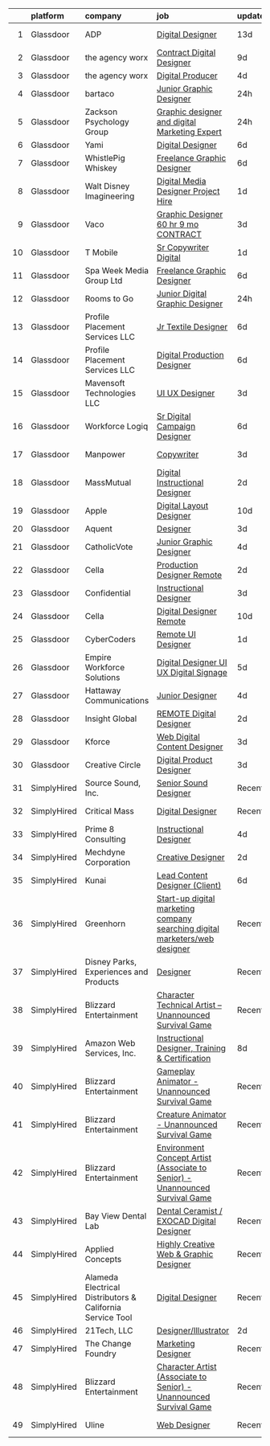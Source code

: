 

|    | platform    | company                                                   | job                                                                                                                                                                                                                                                                                                                                                                                                                                                                                                                                                                                                                                                                                                                                                                                                                                                                                                                                                                                                                                                                                                                                                                                                                                                                                                                                                                                                                                                                                                                        | update_time   | location             |
|---:|:------------|:----------------------------------------------------------|:---------------------------------------------------------------------------------------------------------------------------------------------------------------------------------------------------------------------------------------------------------------------------------------------------------------------------------------------------------------------------------------------------------------------------------------------------------------------------------------------------------------------------------------------------------------------------------------------------------------------------------------------------------------------------------------------------------------------------------------------------------------------------------------------------------------------------------------------------------------------------------------------------------------------------------------------------------------------------------------------------------------------------------------------------------------------------------------------------------------------------------------------------------------------------------------------------------------------------------------------------------------------------------------------------------------------------------------------------------------------------------------------------------------------------------------------------------------------------------------------------------------------------|:--------------|:---------------------|
|  1 | Glassdoor   | ADP                                                       | [Digital Designer](https://www.glassdoor.com/partner/jobListing.htm?pos=117&ao=1110586&s=58&guid=00000183c0bec2699d02724a1727943d&src=GD_JOB_AD&t=SR&vt=w&cs=1_fa64db55&cb=1665386071046&jobListingId=1008162981569&cpc=9908D8D4413DBB8A&jrtk=3-0-1gf0btgkch4d4801-1gf0btgkug2dg800-b2adb4e7d881a54f--6NYlbfkN0CvWaye60vjIURyvkzJtW7MwAlIQuWhzyLGi18BBP8iUz-4LFIM1xssPXUiwtyrUUA5JfHbxi2yjpSiRIvLeQx9Jm23R-J35tqUcYbGTsJTG0KZHO633cTueqnhblWd8KJ3v7qGO4BqNizQiyZOsLO2lGE_7zCs6VpSryLmNoScAURmrM7LNirDWt7rn0uytt8Wwc_i4Fmvdj877C8T6UFMxUJrWS0b5NnRnQ8vl-KAQjmUBb54WrxAwQbHihvTwna4Mbjhr0S22Y7BB8PCbl8RDpyTxwqMl0IYvhN4zEIjMRs-wFewGeVVKZlAP4cdGTaA6NPvcWJgRqUVMEiUFHKq14LB73-Z77g0HnrFaVtpuWNXbprBvJQkCnJ9R3e4UgOfx7IZHs7Ey3fBrKjNdwSsJ97uphAm4wxFTd2UQGGHI0BvTfhksb8ZE4vGN285WprI68ctO7UGHu9sphLvYiImKxgdGOEUb04pW8RkB_bYRnTUEKXaMLFmeablp2SeGnGVGt-uMo-YvUKRAMXknbmo6_-4VMhUwDGUAoo1jLiCUw%3D%3D)                                                                                                                                                                                                                                                                                                                                                                                                                                                                                                                                                                                                                         | 13d           | Roseland, NJ         |
|  2 | Glassdoor   | the agency worx                                           | [Contract Digital Designer](https://www.glassdoor.com/partner/jobListing.htm?pos=130&ao=1110586&s=58&guid=00000183c0bec2699d02724a1727943d&src=GD_JOB_AD&t=SR&vt=w&ea=1&cs=1_4dd23cac&cb=1665386071048&jobListingId=1008174960408&cpc=9908D8D4413DBB8A&jrtk=3-0-1gf0btgkch4d4801-1gf0btgkug2dg800-91d9ca6637b51ecb--6NYlbfkN0CNOKpjDIEH11s39GTuUki_mvxNbnX5BtDlH5CMrheAnKze_5JrwQ4joDkGUDohP_SfCXsFVovHNmwzWmHrttw9VosF6d5sW3XdpECo0iI_3JWtNa7ZTF1Qz9f17KQAinJTxhlxqJgB1NDqw8khQft4xEhLby9pE3rd6X-yyK3ykt-ibYQNZ5iCMAmFIy4VVypYrd7YG8qEPyOrKktIlZtIslb9AOIIPYoZRSZOh86J_paIeTyKB1YCGhKX6XT2zxgcgnlmYJsOr2q6FyKbCXo45ikyT7I_6vc3NRi2aMJ8Si1XB7kciewd-jR9r06QfUzTOsvNyMCAM7EPeena3x4RZmrJpLuCjLabSeFj1JLtjURLnpsnWxcYJYDSM5_OAkA827mKHV3q73ZQMmwJN0-B4J7MTCZpxMtJR5I0fGOxt208b5eIgvQf36g9OZVKsQXku1BhVOt5wfjUNN1CbxN1Cdbwq7ObTv6d0bym3gYKDRCo8ZzhdPyPmohQQnyLNEOW0gOQd5YMAA_VpBynuCe7)                                                                                                                                                                                                                                                                                                                                                                                                                                                                                                                                                                                                                                       | 9d            | New York, NY         |
|  3 | Glassdoor   | the agency worx                                           | [Digital Producer](https://www.glassdoor.com/partner/jobListing.htm?pos=126&ao=1110586&s=58&guid=00000183c0bec2699d02724a1727943d&src=GD_JOB_AD&t=SR&vt=w&ea=1&cs=1_c4323c34&cb=1665386071048&jobListingId=1008186028163&cpc=9908D8D4413DBB8A&jrtk=3-0-1gf0btgkch4d4801-1gf0btgkug2dg800-0d75c1067480a5e5--6NYlbfkN0CNOKpjDIEH11s39GTuUki_mvxNbnX5BtDlH5CMrheAnKze_5JrwQ4joDkGUDohP_TRpZFV9YWIjpjyuAs2JlwJdyB1iShI1JTsRqZkaNVrwFkf5s7DTjFtWjebWBt2BJ-lv1w4jayctcaS2LEUqpSz2FzNjLO380eD074P0BYRHUbNw92EB45FSF7FkQpwdQ1yKGQGDjiKnogXFwMCOlBvhMwHkznGAjghsmI3EWlc1Ht-KLV9OF08mhE7NCemMFHAV7HkkK0VbCB7GuuDw11mXTSZVMaPDtCk8ohGNunXglqkXE_oR35ejsOAcXCD8sJ8M0UycxxYAIUQqmrE5AA4_Pm2BOjdwGBriYenVeiQSg6_tQ2lXqQPpEe8ADLrYWdo0cZVuPfALGSz8oF_guBIW2rBfygGaqF7cS6AHRg7oE5TUpPgkOWKyhFWbITXK3DrpaUYYrJeDygX6SKsML7LG2fILOItkmeYLsg5z83Z35jDAv9B1CUrKUbODLSzi4TB3tJu0QT97Q%3D%3D)                                                                                                                                                                                                                                                                                                                                                                                                                                                                                                                                                                                                                                                    | 4d            | Remote               |
|  4 | Glassdoor   | bartaco                                                   | [Junior Graphic Designer](https://www.glassdoor.com/partner/jobListing.htm?pos=116&ao=1110586&s=58&guid=00000183c0bec2699d02724a1727943d&src=GD_JOB_AD&t=SR&vt=w&ea=1&cs=1_033731d8&cb=1665386071047&jobListingId=1008195538398&cpc=F4EED0218A761C36&jrtk=3-0-1gf0btgkch4d4801-1gf0btgkug2dg800-568afbf9aeba3ab2--6NYlbfkN0BlujeBgMHumQcjqrG7eZo0wC1jyRMJMcNNulPEFN6lmJ5c0hhCyEZ90UovlTt0RyMrZtdnAi-IpIH1Qgxo7n_ESn41Fsk1QeEUDs8Sq5ys7s-6UvdMnXJy7X3XHtUsuP8YcIECm1h9J75NyWZrPqsWIbwmD0e3fPLjAzqLtQIYhKx4tmY0QW11XHHoEsobD5jiqKQNWF-z0L34Moxw5ILc6_WTFK7JUAsKkVB69Bafj96erw4_dd35NYHn8HIptN2mEUmP1y3zXGLYbcWraWUfuy_oG7ZcCPM3wJnbu71VvMX5vNCsWUe75VDiF_DsxT_9sWvMQLZ6UxNZyfcYgC_02sqn5UKHQtBfSmO91CvrvyyFEtd-03tQn0KGp3u9dB1Fixc_ayp_QheCiZhsaHMmj1GxOCH-lblsQ9nQWjEzHDyFUKI0TPX2Qb2wxyQEQo-iZfMzkIb99uU04IfJvpUW9kU1LLDwgthWSkPjJTeMRPNS_dFouGB7B5C2DpmuBOU5Ctb29R7T8XuNy7f-M2ZJ7lzJkjkRe7o%3D)                                                                                                                                                                                                                                                                                                                                                                                                                                                                                                                                                                                                                           | 24h           | Connecticut          |
|  5 | Glassdoor   | Zackson Psychology Group                                  | [Graphic designer and digital Marketing Expert](https://www.glassdoor.com/partner/jobListing.htm?pos=110&ao=1110586&s=58&guid=00000183c0bec2699d02724a1727943d&src=GD_JOB_AD&t=SR&vt=w&ea=1&cs=1_7f0ba0b5&cb=1665386071046&jobListingId=1008195062678&cpc=76BDADE3D6D9A820&jrtk=3-0-1gf0btgkch4d4801-1gf0btgkug2dg800-bc6cd1e51813136a--6NYlbfkN0D4nuovUOU2dPryPr7-xanE7ZFWASvaSyNm3BqXIbrO0oogbIeYFLq-EYcxlplIBOrwGQ0wNqJ8OcjEgI4OyK0HhzDjw5hRj2FccA2TmAX8JnxYi1hcz3EnFajgAgOveSDlM7bPjw9Ll4fAUVeIMLxYpfEEfTTfyqIaP3mTiRcyHkIWN32NWYFGbfl4aky1J0ecRi6CURGjfFve1_FNf1wG9qKP2qT_B6NdjgyOAnOyv5mo-xUg_TbBj3pQf5AP2VbAzinNdAcrvCyINLGj1hOdwSZz2OkeFd5HFp4OUTe2J-uv11HwySYZj8WlKmDnWVc7xSwAjmOn5AzPROfQdTdI0M4iW1WO5zxsdM4XF8SayWLffeYj5C4_7ad34ncRpUsQ1K-wAhnQdBCs5lidfmDGDlx3ZT3zC8SLxnu35TRHVTjOZQITED9ENsGXpoFVTj2HYecmG4I35jRWZG45lRjhbzwYz1KoqMA0t6R2KSBYXsW2kPRjYzMKd02puvlEr4P9gAEey2iXcw%3D%3D)                                                                                                                                                                                                                                                                                                                                                                                                                                                                                                                                                                                                                       | 24h           | Remote               |
|  6 | Glassdoor   | Yami                                                      | [Digital Designer](https://www.glassdoor.com/partner/jobListing.htm?pos=103&ao=1110586&s=58&guid=00000183c0bec2699d02724a1727943d&src=GD_JOB_AD&t=SR&vt=w&ea=1&cs=1_0978c174&cb=1665386071045&jobListingId=1008181019653&cpc=63E4514951618C5C&jrtk=3-0-1gf0btgkch4d4801-1gf0btgkug2dg800-4b7391dd8006dac6--6NYlbfkN0DsBOlmEAMqZtav1V1WKZO3RUElpafjggtWvxyDQ3xFSmyORkCOQyPRy8brDkQF-0tx-M_FaeGFTi5xPkXA6pP_llQ907OambRdmHN7rVS4lqoHDoH3T9hJpxZ4Yo4p270-LHduIFPvCR90ID65X1Ans2reBfMYIPmQhvUzvYw15zuBBZI0Kx1zAKTlY_5ChHyGDFGMMOKl81iCrpcn-u12l31-HUEPW660vq7lrOUN05EFU6PqOfISB9VcVXO4A76RFa6MTEoOW2v6rDwTZWetHMRsWgUR79whBn_Xi_Rn3rrluQKBL40G0Ij9_JxGF-eJebRzo2piPMu8RynTaHaV5vPuPsKDi0MTv55YrnYgi4YyjoyZbTfkWMNI6AJ-D9DcSeXryCtBbT9FdsCEOgR5k0GXM_to5UV9sFU2RKLvN5h4IKcHWgzv_ZOXkb5qUp5447yLfhr-L3sLpoxx8MC81TfmYc3e4H1kimD7paRJ6Bpth2t9OTkQC26MjMvXq3clr4pC25BJIA%3D%3D)                                                                                                                                                                                                                                                                                                                                                                                                                                                                                                                                                                                                                                                    | 6d            | Brea, CA             |
|  7 | Glassdoor   | WhistlePig Whiskey                                        | [Freelance Graphic Designer](https://www.glassdoor.com/partner/jobListing.htm?pos=105&ao=1110586&s=58&guid=00000183c0bec2699d02724a1727943d&src=GD_JOB_AD&t=SR&vt=w&ea=1&cs=1_8dd873fb&cb=1665386071045&jobListingId=1008181359351&cpc=9DC6E4D8324653EE&jrtk=3-0-1gf0btgkch4d4801-1gf0btgkug2dg800-52be9042b1ff7f65--6NYlbfkN0BpzkJ9iaZAQepf-UlRJVDzYUilFLtK1m6JBxaefMWZfXX8JIFmeanj6RZjiVJDiAy2DhTjVFdr4dUhq8imeAUoK_pAPeGqVmPoMgGVXdkfqUDRgWTp5WWc2g0ofzxrCdazxEcrTT9nOMAltIHN70DdVRIxeusoaexGKDe1txzIabmL97QHa6MTCe3xcLAldkj31ffrG37BGvKAd1aRTIWeWZJrPflIDlB-77pWwRkTVx5xO2jucYEHh7AQVvUOlvGqW9Q-uoDusmKsehWofT5Nmmxmk2stYus_FA0CTIs3BfEdCtJxAjNVbVPU_R1ToBpV2zZQm9v0Q2BfOUrbe_0_1zkMoFH5eyoK2j5ini4ZktazQ9YsRoljf8ivwJN5Asuvc4vAfVcjccwtrvhl3PhYbm4DzJZ3xKQ887gj8KqkIN8TBJPuCuLYcb3Pb97dSsMQRIiu0fGNNYZpk15lLz9OF5TpAN2Pc0KXDtKfxtOONGMHwBOUvNQ2HH7WBv-L-boWSY6xz1PS87yLp5IlwzO5)                                                                                                                                                                                                                                                                                                                                                                                                                                                                                                                                                                                                                                      | 6d            | Remote               |
|  8 | Glassdoor   | Walt Disney Imagineering                                  | [Digital Media Designer  Project Hire ](https://www.glassdoor.com/partner/jobListing.htm?pos=102&ao=1110586&s=58&guid=00000183c0bec2699d02724a1727943d&src=GD_JOB_AD&t=SR&vt=w&cs=1_6192209d&cb=1665386071044&jobListingId=1008194292859&cpc=4F748F1840550ABC&jrtk=3-0-1gf0btgkch4d4801-1gf0btgkug2dg800-2243eaec75e1c559--6NYlbfkN0DAFTyt7pbDCC2JPO79CSdi1dIb81yjczP5qsKcZIxgiYm3-7g-689UDqHItQTwke-Bwc6bKZx9yVbe3AhS_GUfE8WGWHHyaRNcBMKS9DIUQASA3RChQoQRZB93crlR4RcVKqk5C9gHmfGFD9kgKISH8Rz6IYqzeItnZT8CG7trAsFPjLw8PP2ryq8nRH7NjK5Snd4A-lQAj9UZ_lR2s_hdUDt12tWhpn19J5NyiNEbd9iGYOvXIbwDE7S8EZXu-OBJ8cMWpLRm_WNhfhHKQKnnhbSYEkX0nPsLkFHWQEoQmjZ_NRcxSTI3Xx0GKR8Uz5OEKok6t2WiMN9lN8N2rPGr4VSi-VjoZtIUa4x9_omJtEl0vEzBrdSZattVymiN2wLtwKNj5wqC5sSXeZL5ubwkLjR5Z_quWfwC1nTxfBaGJ7s9ttGRNL67pcIeSJVjIYM%3D)                                                                                                                                                                                                                                                                                                                                                                                                                                                                                                                                                                                                                                                                                                                  | 1d            | Glendale, CA         |
|  9 | Glassdoor   | Vaco                                                      | [Graphic Designer    60 hr    9 mo  CONTRACT](https://www.glassdoor.com/partner/jobListing.htm?pos=124&ao=1110586&s=58&guid=00000183c0bec2699d02724a1727943d&src=GD_JOB_AD&t=SR&vt=w&ea=1&cs=1_21504b37&cb=1665386071047&jobListingId=1008189475864&cpc=334ABAF5D42DC775&jrtk=3-0-1gf0btgkch4d4801-1gf0btgkug2dg800-6cdabb6327df1b9b--6NYlbfkN0D_sybMACCpf9B-677oK5j6rPldVB6BlrVvFjO_o-GJZbzuF-qh4PxErFUqfUsv_6smaKFbwxI0EiONsFsSOGHKeO7gHGW_uYjGMZPbyX1Bh3jt19FR-IpjOjukM0ogT6bAPMgPrTFWBntmGGfjdJBu7c9CzWyulVQaXkOD2cGfEGciBZ4uvvAk_HLwaYAXsbHyJwQg-geHyq7RfC3LgcZw66LX5a8LNK5mphrRVcsz-CnS0bavdfhgyr1UFPVROCeU6qlZUfZKFLW10RCDNLFzG_E3A0pKJyXRoA-OMQ2JDGaju_xXSAsUQp4B189v8_wAnPCnnVzsOxiv4POm99nneQ-D3hQs1VFKYoXmkBcX7DAJg4rHVtcXI4SMoBqU3cM_1IMReMCkD1zHaI7FGqx0JNK7aTygv4aCCNKVOZSJFXXhQpfmbanICftGza1BMuoXu-ybIbVIAx-B6o9IDc4O42RrUH4MKtyIxFgoynnGgiYrqp4ERy6VtXNxfn1G6tGdDhK-RiZFTv0i_PAFjNTusa2P2cMNhaKHzul7KqTBRw%3D%3D)                                                                                                                                                                                                                                                                                                                                                                                                                                                                                                                                                                                         | 3d            | Dallas, TX           |
| 10 | Glassdoor   | T Mobile                                                  | [Sr Copywriter  Digital](https://www.glassdoor.com/partner/jobListing.htm?pos=112&ao=1110586&s=58&guid=00000183c0bec2699d02724a1727943d&src=GD_JOB_AD&t=SR&vt=w&cs=1_a83d3631&cb=1665386071046&jobListingId=1008193825987&cpc=9952A63AB06E78AD&jrtk=3-0-1gf0btgkch4d4801-1gf0btgkug2dg800-89bcf428b1237496--6NYlbfkN0DQ26wr4AzmoNOeS9kS7NPMaLEmoS4rCSw65dkfRS7bcLQnteT5HHk91g-s4HGF1gQBIJgeJIYruUh6oqyga7aEGdtpuhQhUDsEyBsC4W_tHJnWQNhPXqgpamCo2kw1qkw_e8RGb2Mm7Ka11PyvgonlO3Xwc_TMCMBkffxo5hfoGORfzgs933LR4aL0IIgtey5q6JDUMTJivb8iq1gM-PvQgNAhqgqXYu4vSNLxe-7lMcw-HFMZu6wScLJbt15AI0BRZMWWZWn7oy1kNvtvb0z9MzpwdEsH4XJW47pDYorWW8KrkWzGdx0D4czN_urRjoPmgF6De9dRmZ_w8KO_K-TFPUIGU0TzDtF_KgjBOJHKNu77oQvDGZJ0sFtKK4ZS1-fboH9e_2SVGxCexYlsl9VpSBv-yOUfDnKAlS7U7wHk9vqPXsEctCdOrB_ogkODLbe4y9P6aUhQSn8tGCKgqexmlSWvEhHyNCV-fau6oBgHzc7gvPqOUYJI7zMiJICt6G7avR9iaMB3SF9pGEK8XYFFEQgXkHM1VHsL8mAykbParS-X_FXgbSrWf3Y-vKAUsWz4wKmLfeY1tL2xpvxEAFO2b9tSSyOQJ1nBthHtru-HeuB_p7bwv9yK6hO9AKeg5ytcwEnAO7pzIBm8_LQd9Mq2ipQp2JKLyxMPiEJ7F9s2mqqEH37pks_YxLvoXH10LNlXRDwAhcijWoIT8E3J5HR3RgKOYCwawCEmcN4R8dn1-JZYD8ApoZeeJnzISYtPUsaavYEmZQ5FFBh8gAWowcp_5L7maHkYMG67PmMU2Yc3LQo0qqQij657CPVCVhIPjqzzifc9kbvVbfsBhejhOV2JJP4wm1d88EJPaf15vORZqxHrYEoGdgMxfJ9ATtwRo8ge2CDO8vHugI4WBXJx_eEjDr2HOy6dkU7szCrILd-UlGHbM88pcIrTvtI3ybAihhOFeclj-48HFn0EcY9JbrNkQ3K63emm4iruvOm-yQMrSBwCufY_wk2hqnHUbhAhm4gWkNSuJAzj-vTaaxqoYOTctOKGFgdHcBq1_I94HbLZDgTgI4kBeWnKHS1pSJlkJPltcDAifEKP0mO_ls7BRcqV9rQg_P9TSZ7hMeFjXExu079L9qp7JKAvrxGls94RC1g%3D) | 1d            | Bellevue, WA         |
| 11 | Glassdoor   | Spa Week Media Group  Ltd                                 | [Freelance Graphic Designer](https://www.glassdoor.com/partner/jobListing.htm?pos=104&ao=1110586&s=58&guid=00000183c0bec2699d02724a1727943d&src=GD_JOB_AD&t=SR&vt=w&ea=1&cs=1_6cf660cd&cb=1665386071045&jobListingId=1008181262791&cpc=2CAED5C921A5F994&jrtk=3-0-1gf0btgkch4d4801-1gf0btgkug2dg800-aff8567d6b7d4b5f--6NYlbfkN0Ccz91IikEUpXkkAqmC46vnVGGSbrSQJDjRi725E1r7c1AqDusr12jHHKSffQxsfs1ettvMD2a6gAwyXEGHc4Mon8Fa7XS3go0xxN7GTYr-MEFGROXmPWd2L1VIFDWwC8xOUcVMxBaiy88ZX39fIn6vRD4Zr76ZG1tzqg485Caipe6zFlAEwFg3A25wEMl--WVbkZq-JjYIesZwq9VAroTGnY23bVexRGnxXtKGEElcHGEDFgcuOopb7iSxFgA3U-29RLHYKRyb0UXSAvi1V4ePkh6sQNiPd2RLEriiod1v5p2XWZZFkYYFsQ50gY8b-NryykIFn1R3dn4n17uDDxPXw2gtlD50HfEmGovlKiyYvb3ylmB5IPlExSoz-mDLM4wwqYjhAuW6MfI2nWY7xE-ouwPc5LSCSnkEsBdR0yACSMGdAUMPVSOMycG11q5bfjeRErJNbYvI1FRfXiqtKZlATPnmcWG_1BxyxN5jS-xOrANrEdNqlOqGnTjJ51JV5CFRoDwiXztJ-Q%3D%3D)                                                                                                                                                                                                                                                                                                                                                                                                                                                                                                                                                                                                                                          | 6d            | Remote               |
| 12 | Glassdoor   | Rooms to Go                                               | [Junior Digital Graphic Designer](https://www.glassdoor.com/partner/jobListing.htm?pos=101&ao=1110586&s=58&guid=00000183c0bec2699d02724a1727943d&src=GD_JOB_AD&t=SR&vt=w&ea=1&cs=1_87f56424&cb=1665386071045&jobListingId=1008195846833&cpc=EB1BD5B9C2162114&jrtk=3-0-1gf0btgkch4d4801-1gf0btgkug2dg800-671bc47482e1f909--6NYlbfkN0DQkrWslipYdAKKBYyyAy12PZe5Qif844XZvzAwxKbcyD9t3uGE2I3XeM8Rc9APLoSyuamqOGjwhMrTNF0JLEkHhq8ejyo2kg5HeRnB5NoJ8qm62Uh3sWQkTRhJ3IQcT5-q81KGPT-XkUU71mQ2ZPRJjcjJP6YT7VOGkO21KxSETceZjnY5zV0qGg9OWGRU5kYsR-Gz77HdbZJnnXq-m_8WsUz_sDe1cmEYi-82q9LPqQrlrgC_OCABL1UuIuTofQUgRIT8lO0AqwXicEqWPAQfD7D3_T7viUcdLzxbWNUc1vFh5Vc1XTM00luume2OHhfGwvzvGlGCuJcWe6JfIrD3FnQg5xcgmQqD2vR_c_WxaQ7029Q7ymEVYQG1yOk7orU-hYGMkzorLAsBHM4w8ohu_u4bEN5iTw1ZIzlCuXZORIHa62wqP4H5pwdC-ej9q1v09W6r2fLuy9yFA52PSaz1xbvxRGrKUip7jWIORMKExlc6yO3CIrdsHNhmbg1jFlfamLcZwyLs3NMcJgcMy80M6IgscRtgVSXnzY53G1Rq_Y0BHIT-b-cVUYdMAHIlOX0%3D)                                                                                                                                                                                                                                                                                                                                                                                                                                                                                                                                                                                   | 24h           | Atlanta, GA          |
| 13 | Glassdoor   | Profile Placement Services  LLC                           | [Jr  Textile Designer](https://www.glassdoor.com/partner/jobListing.htm?pos=122&ao=1110586&s=58&guid=00000183c0bec2699d02724a1727943d&src=GD_JOB_AD&t=SR&vt=w&ea=1&cs=1_0ad9dca5&cb=1665386071047&jobListingId=1008181214200&cpc=42BEC95245890617&jrtk=3-0-1gf0btgkch4d4801-1gf0btgkug2dg800-789e5793c443dba6--6NYlbfkN0AB9QmTA0CCjNV0D_cA_rQfbQIKI-slyn3CIlmX3zDlnnk7S89tk6b_lE3bmj4GiGR6MOZoXDZd-Lb_MsYF0wiKNRi5BsVPidY9wJcrNqKFbjv0_z3x6VgvkbCOSPIBGJanODO9aoheYFMThW3YRr7G-mm7-4_MvI69rGbYxBX3zkJ7wsWRxrQQcza_DxkCWVASrsux8n8mx-rWI47z2WO2b78_RKpd03-Su8o268L2EQAnR5A7MgWE1q9KEeomIl07OY32IdUrPrwCrJ1n9lgFVNWEyJGEY-hI-9C86rnYop4TN583DsYb59iOSuP2zZcIWRzhZw73_pUaV-eGyqc0LOhYTA8AjZX3lCeVoYemzSJLuh1yCEpsk840wDOeXpH5Ub50D73BX4Bk2aYETzvuIcFr5xB1beL3KuKczLaPuiKw4OMslieany4JhrDqEi_pllCI3xOfwNcSUbUXHbqZIkY9qDXJxNG1eZ4u-03VELrO3qPhqx-zLryAtrxkVM8e6JxH9YRdSAoQ6qvQiWb3g26KTyjaCxx2lgyDokWiVae4lIQErcuFPePJDhV0G2M%3D)                                                                                                                                                                                                                                                                                                                                                                                                                                                                                                                                                                                              | 6d            | Baltimore, MD        |
| 14 | Glassdoor   | Profile Placement Services  LLC                           | [Digital Production Designer](https://www.glassdoor.com/partner/jobListing.htm?pos=128&ao=1110586&s=58&guid=00000183c0bec2699d02724a1727943d&src=GD_JOB_AD&t=SR&vt=w&ea=1&cs=1_cfcafff5&cb=1665386071048&jobListingId=1008181214198&cpc=0C139D4CAD5A6DB2&jrtk=3-0-1gf0btgkch4d4801-1gf0btgkug2dg800-42ba540bdb90f7f0--6NYlbfkN0AB9QmTA0CCjNV0D_cA_rQfbQIKI-slyn3CIlmX3zDlnnk7S89tk6b_lE3bmj4GiGTCP-565baf-hbGau5wOjfcNnj3jKHAMWCNuL62x1Lb5bbv33fSA47Gq6DOjfFEU9kO4ZckeHNmOnUgvKddFDdLOEbJcbdzWL5fsDLclwWDedM5EzsqqtDxjagOz_LuJj58oNOCMXT4BcbQSkfEBz4O6pmYMCVQZK6VlttguTER4ltxaMrMD6b61zzDHeqpLWHKQSRBLR2DYCzPPsOdByq4GC7CZqvwjVOK35dTxE9n0NLTeiIhqvKg348FYiDsI0w_PrC5vQ8pl5qhSixyNgRUfJbkMfxL1dcXs_gn_-wpf7smsDMa88DYcC65Hn0LzH-XKYNX3p-jsvh2ociteeqToB_Q4ubPNnAyH08Eu4trC245GbzbNnBafxbx2_dFlYQP7g8J021EvEn4tN9uh6QuOAfWwiGs1l-_DgnOsrfHu_EQuBr9KF12RdkPM78e_ajFp88tCYPYeJMLSxP438HeVgldRaaqQ8n-S2f0PAmQ7t5yjDlPEd-weqxum50ptps%3D)                                                                                                                                                                                                                                                                                                                                                                                                                                                                                                                                                                                       | 6d            | Bethesda, MD         |
| 15 | Glassdoor   | Mavensoft Technologies  LLC                               | [UI UX Designer](https://www.glassdoor.com/partner/jobListing.htm?pos=123&ao=1110586&s=58&guid=00000183c0bec2699d02724a1727943d&src=GD_JOB_AD&t=SR&vt=w&ea=1&cs=1_588023d8&cb=1665386071047&jobListingId=1008189766711&cpc=9908D8D4413DBB8A&jrtk=3-0-1gf0btgkch4d4801-1gf0btgkug2dg800-b32451ae81dbcb00--6NYlbfkN0AuXXgYAOnYKE4tUBnMU2qW6DTGPYHlsEerB24vNTe8o4CW2XyynpWu2tg0JhxeIMriNao5V5ww1nNy9dNEYp3xa33rFfnnbOR1eV34udZs2FR4na3pfODlBGrsV5nKTDQ-YU6o59M0umxR7kbB6YZgqKdXPCEiF39Jk6BpxV1iNEsBcsYtsKcPo-96S_s1N33xi3UKAfy4mtSvicg6XQTsquYTZuGEZMM_pOO1BDvbY2tIN87z_qwZFDJnRWgmjuGI5NQj8Wb1Btxh3IBSmj8dE2ZsJgk4pyL5CWfmHS1wvtpsWUCXjUm0YDILfRrmptyrjmccnDz4TLKYKCah26fuqNpn98gAM9-PnoFB0NiMFSahL-S4rL2n5EyJtnrh6QYY5WkXt7ZjQKqpVL5DKj8vqocf0FMuiX9QJI7xHgmB-PiFe_hXO-IlOYCO-utzt0pyVdHvhw1-rFfCTm-ekDiw_vu9GV4XZkJLd6Oc-ONX4VIqiW2NaueXe8R6ktZUcAc%3D)                                                                                                                                                                                                                                                                                                                                                                                                                                                                                                                                                                                                                                                                    | 3d            | Remote               |
| 16 | Glassdoor   | Workforce Logiq                                           | [Sr Digital Campaign Designer](https://www.glassdoor.com/partner/jobListing.htm?pos=113&ao=1110586&s=58&guid=00000183c0bec2699d02724a1727943d&src=GD_JOB_AD&t=SR&vt=w&cs=1_aaea310e&cb=1665386071046&jobListingId=1008181777313&cpc=9908D8D4413DBB8A&jrtk=3-0-1gf0btgkch4d4801-1gf0btgkug2dg800-16d68731ec918948--6NYlbfkN0BhgsxSwl5lo7QzTbtXQkwPrIx61OQPxpk1VFOKOTLj9cEu6ZwTgNE0TNWZoeC26IZAqhMI3CMNAca4FQoByry5V7K9VD8D4cmBFZkI0IyOH7n5vF4WZLAAwxHp9Zcxf8G5YV9jU-FvWyGwMWqjNPZTBj8MKPQOP3MlLJ3iCGJO_x87aucY5TuFqitga6hHS3-USRD5kIn262i8bIsLvuiIxKeKNYPczE7NF9EsYH-raF-CyQPouXLsfoUZCxs0phwXybrfHuAlro8JVq6DcZ1ylfj5RoCnr737wFb0O5a0toDVCnag1RQcpYSShmCYjSzVaAjQOA6efHhDR2Vyijx68wDoV7QsamWEufb-HxK5QH17N5sDAoAryPrDAzpT6wBa3K9YUodPgOsAjKRTGgVz4zyt_yWj_BU_dh0OIWbJFJt-BATCqacA7hhQ1cq7HypQIPYDgVJdVOIxZm-QtGnY7eNol6dADc8TPstkHDfB-UC6dH-r4wwJh10GIvxK355JgG5EbPKwEECGGYqq0qmLB7FtTfxR5ecE4QrfmrUIdsKQdNe4c8piZnwJYz815st8PiVtGS0bJXJdTKiiOXSckQkY6Ha2MPjqD2XGJv6pOgBShBjGRMi16qei8OU3AjffDhslk0V6qdTpwBSnjnCFr9j3FXWInzXcj3NY5cr-1UbuyLkZaGyemjZssWmJx_iUChJzRDF_sy99QA_5_AV65id6eGNkHW_5-MflcxVZoiiaYb78dVnh)                                                                                                                                                                                                                                                                                                                                                                                                         | 6d            | Orlando, FL          |
| 17 | Glassdoor   | Manpower                                                  | [Copywriter](https://www.glassdoor.com/partner/jobListing.htm?pos=125&ao=1110586&s=58&guid=00000183c0bec2699d02724a1727943d&src=GD_JOB_AD&t=SR&vt=w&ea=1&cs=1_1a1abb9d&cb=1665386071048&jobListingId=1008189219929&cpc=AC285F3A3ECA6BB0&jrtk=3-0-1gf0btgkch4d4801-1gf0btgkug2dg800-e80dd35956e5c348--6NYlbfkN0BFVcwaDjvEXao8kcFoXG2Ko0IaooEmC9iGWjBDM42CoBLbINNkdXrICNAiwJCGDAyoDVzjRtbNaCO-B0dFFioELoaTI4AYhOdzpP1yPB7fDU6UvYqjy5H-61EBw2Q5OyrNNxRf3sbzp3w3LUlfvTYqmJHy6pBvEga8NhqfayGI3CO8gLOw9_owp_5nRKI3MRK3K2Kr7MzCqxUof-bgYynxYgOoM_O7OjU3m00hcUxEGPDAU8U02Kixc9fT_Yq5GHlO_YKUS88mZcYD-Keq6dD3OIW3J3QyTZkCe_efl_b5ZeLBKj50X8d6MPfMmTLs5eAQXpoliHLMX4SxaMKJLIb93MOprpqIBdnl3c0XHNMmdz65eEKk-iyRwGJu8RTEwTRa9lZM5eIJNI-5To0yD8z4JHiVhF0xl8xazJX3t8fWd-yLpV6nQwmyVQJVaTeAor98gh1-usPX-S16hgMFID0eFlutWvfG4wEY8VYQ5L0frxhudF69XgNxEcJjrWGDPolKhY9HrgTVrgHx7zB9esphzr9CEUNH6LYAEQF-tH59fXnQeaoXlKSMMSZMyg-XIXWfdd5jYtmDKlQBjCmPpcoh)                                                                                                                                                                                                                                                                                                                                                                                                                                                                                                                                                                                      | 3d            | New York, NY         |
| 18 | Glassdoor   | MassMutual                                                | [Digital Instructional Designer](https://www.glassdoor.com/partner/jobListing.htm?pos=106&ao=1110586&s=58&guid=00000183c0bec2699d02724a1727943d&src=GD_JOB_AD&t=SR&vt=w&cs=1_42dafdcb&cb=1665386071045&jobListingId=1008191387590&cpc=5EFBB0462F9C6B7A&jrtk=3-0-1gf0btgkch4d4801-1gf0btgkug2dg800-3864e6ea2270da39--6NYlbfkN0DFj9gZGkD6hIivC3Rng2xuqJZ3rncW-JAanE8wdiO15uWtF2BH69ePVayfcn1bRK3rSyD1mS0zUkn_zVSInPT9IfZbzzejhlRJY4i4HWQg_3l99n1blc2IisxQ-YXoHfoNR0-ygLhhTnkAoV_uy8LqP4E--oKGFw7Xd4zBhrBDngvvwtw9CC8jljXLnR-HrLgluFwHBIxhLhX1Asn8QeXbBpvZ4dlJIs6RIipQeTB7wcchWaGuoM1lDaq4novcP04q2SnO4n0VGYPFtmGEP-LvKEOttNAH0WkgTB34wKQwLCuDtQvUgV54HZUachZ34FZ_GCCh--BS4gdfdYvgtVK7Fs41idv-uJn8Q-UCRX4awTJgoOR2SKtc9wfChMgApEhdg4qhML7t5j_ZoGOMniu0YEkFILb9bnaOUqMzTcvYJKS6JydfqRSlNytmwKkm7zFrzhF616CVTcQStdqODVHO)                                                                                                                                                                                                                                                                                                                                                                                                                                                                                                                                                                                                                                                                                                       | 2d            | Springfield, MA      |
| 19 | Glassdoor   | Apple                                                     | [Digital Layout Designer](https://www.glassdoor.com/partner/jobListing.htm?pos=107&ao=1110586&s=58&guid=00000183c0bec2699d02724a1727943d&src=GD_JOB_AD&t=SR&vt=w&cs=1_b3e5d32c&cb=1665386071045&jobListingId=1008170405836&cpc=334ABAF5D42DC775&jrtk=3-0-1gf0btgkch4d4801-1gf0btgkug2dg800-0a6953d018dba335--6NYlbfkN0BvKrLyj5gPmtZO9T8euul8TCxuuKNOtzRJOomxnwSEodTz2Bc-sPZlSXfvz6ygy0spBDHU6Fvn8L_gFRYMe9OzSvyE2rPQY-OfTdFzoYBiXgO9ISFteBcdFXsgr9JajkRTi3uNYPsNGyY9ZnCYYeXW7mHpeiyPpx81xUxlWIOzZoklthd1H9N7F4jxVFLjyARyNtEa09yLFzDQbXKWyAy18LMGaHRGjizDMSMiJe4R7tVF9drSp_46hTQtCoMpZLQUvjZPb4I4TQ14bsX7zA9jnt5hBd8E8N3aMDdPUeCV69S2r-onA97e54z9YcitXEHviwnSN2tyZSZmMhzObTSXUzKEsP4TTqhKQXBds54GfoKaKK1xZ9-CLJnvBRV9Wg2-QmZ_L8nvncG-DAzKRAcpdkSE3iI5YVokaSjRiNu36cZjEfSMSmC3GS3kGi4P9BaOfLNv3CU5KGjRQTaTGcNxiywLRamwL5119jxGKXWk6EBjZKv-_cbEicfBuccKnEy7FNBF_cJqxRGkKpfGBfofp8Yn_iR94RPsjjaBX6aJ33GO0TtvzQtcME-nzlXPNlRFezFbWqpbQES9OaQwHLEXl1ZQ2_1irUZCPlb8iq0wIxsY883O_VN2jWRsGvysS_X6_ubicggTiJGrLTDziGpkLDnrV-vduCeBFFFhar3N4Rnr8eLvfx5oJLCWkTMKGI9rOnVqmd7h366NG3a5trFIQDCHcFirnx2-eBH8ZY3b3zAvqyRzqERMlzIVEbKHVhi4lqTkuLUU0A8m9HHXDurr5hj4aZRiml_d-sjjEx7s5QUKT59HtbumPWMbRBAYfwxUiXsGQGoP1HkxCVVN738GjnheVf8hiPlqWrT2fUkfVVqL4Y9aGn89DSt6qE0q4ig118FtqJTPPssXe1E3WBrYOytzIN5o712HYzwGoOMIQm62Az29Qrd0FAyMvYdxc4IXzhuQ8Q_cCDmCO8V-EWb2lyGPGT2BvblQuxBB0sDARUtFGswCbjLaXiv5FIC2KZQ%3D)                                                                                                                                | 10d           | Austin, TX           |
| 20 | Glassdoor   | Aquent                                                    | [Designer](https://www.glassdoor.com/partner/jobListing.htm?pos=121&ao=1110586&s=58&guid=00000183c0bec2699d02724a1727943d&src=GD_JOB_AD&t=SR&vt=w&cs=1_a9921cc2&cb=1665386071047&jobListingId=1008190187537&cpc=4F748F1840550ABC&jrtk=3-0-1gf0btgkch4d4801-1gf0btgkug2dg800-7f5cc0ee8588dd1f--6NYlbfkN0DMrcEu7yrtATojKJA7cEzGQ3FdRGWLh0CZQInL4ECGI9gD0Wolx9R2v-Aex0-GK06Ghhs1TLLxkLFWi47N7m6NbU2kLN74FptsEKnBcDmhdtjlbAd9MOibEV9beYTmInbZArddxBkfbsifr7eiRCqRfQMwdl9c-N0nvAsspH-Eg3MHOhltBGR70mubH5O-uW53oBJ3DZlDDFxygyk6RQibGA_TDhkokfIbPT3XkeWtC2KJyXeTd1vHxa8gjUR2uxRVpRHLKR4GVNhkzF48BL-VtLBQcOn0CLjcY3-fhaEjamAtrfVCcpTzm25E941mxqgfCBgIZSpD0N-CU1qEM_qv2WrgsY-DFk7XgkY21txpBJoRuGBzFcZ-IahNYvwRYoRbYvfA1g208VP-qRbgZgAf1pMOWfo8hfYi0ReGrQGxoU-xUZqeU7iRgE9ar-7-Siw8xXMfoljTWbAmxM82eo4F)                                                                                                                                                                                                                                                                                                                                                                                                                                                                                                                                                                                                                                                                                                                             | 3d            | Florida              |
| 21 | Glassdoor   | CatholicVote                                              | [Junior Graphic Designer](https://www.glassdoor.com/partner/jobListing.htm?pos=111&ao=1110586&s=58&guid=00000183c0bec2699d02724a1727943d&src=GD_JOB_AD&t=SR&vt=w&ea=1&cs=1_792c0abc&cb=1665386071046&jobListingId=1008186311091&cpc=8795CF9063CD573D&jrtk=3-0-1gf0btgkch4d4801-1gf0btgkug2dg800-54b75850202293aa--6NYlbfkN0AZiaPZyccuKjlre0e0RaBFeO48J0QExrO5hcuLctOVaGUVgODFpZMAdomBMAQ5xKz9jHwNX9t_mtWubLqo3xknMdez1-V7Di4jCSeLU23MXfEcxFkE1NkIWVgLyhkwXYaPt-wblrr_DasuULcIn2rubb0n0MAi1rq_kPjow52lr1DTplh45UPf6tOhSCyBXWxLxPxUHdbV_1N2-GwPXqleCdAPUtOE1CABx2pskX89CocrCejrkBpOlO0kPkPDnpS9_c99u9lxmyv3-Byaecv9rBdzhM6dFG0vuaUvJKcBiMuvQ6sz_k8YmMBYTrKdVZe0ykuTBTA6XlZrkzFNv34ZQWoaSEr49hJYaRAmd68wJXT-c4r8oiFCvqi7eu2fzddiUkAQMnx2Ky2jmfr624MuMk98oYFsv1QVbDC_0fG7WZ7fet21XMbRJjRNdhmO5CqXx19n3Cxyw_Cv64nPE8kGe0cyXuCdr8uSbeGKF61l2vkQCKGrjEpg3M71tDGKkxc%3D)                                                                                                                                                                                                                                                                                                                                                                                                                                                                                                                                                                                                                                                           | 4d            | Remote               |
| 22 | Glassdoor   | Cella                                                     | [Production Designer  Remote ](https://www.glassdoor.com/partner/jobListing.htm?pos=114&ao=1110586&s=58&guid=00000183c0bec2699d02724a1727943d&src=GD_JOB_AD&t=SR&vt=w&cs=1_1181b501&cb=1665386071046&jobListingId=1008192010267&cpc=9908D8D4413DBB8A&jrtk=3-0-1gf0btgkch4d4801-1gf0btgkug2dg800-c55bdd659becefb4--6NYlbfkN0ABL5jwqrJX8j4-zsE1pdctockIOMh3bUiDojLxDHSgfjY1UHgK1fFly6Rn3_eRZiETi_9sS1OksCo0RL5-W9pyS7gsGQPMZBEFrSQNMDZQ-vs6B62b8kbHjz4RSukxlvU0rCp6qTuzzwJvGRkM3Zy0rBecFICUWGjuj1tyqJHkb4yyIpVFuxHOm9dxUwNftEU1QBeytPOyEijBIuf101-bfQtMjsECcxUGg9CDPoXPnzQaSHXbKRkr5gfcSGlH6mSmU-tD7GW5IYJtCUA2ExYzwgL7Cqw0yOkFq1p_rAQz5t-WrjOmbNBPaQ0Y3TcTRXH2qaevFgl5MKTY7WRFg4YHxZE79amMrPthCwTzoI6BUEHgtgyEeOT0WB-mIdcSVWWSHimDX4bRTyq1UAF_rtPPkMZTfJZC3286OzY2tJqTtLmQEgNHV86J3YOLyjuTCccc0OQ7VVIbTDKbaYmASYDAE2mLTMD0wb451WaAXWBweswF-HZKxtEgDinpwHC_UD2kUtngm0L778xPmCbcFOcw4ZaMsgjRuN2Dej1S_eeKZDjfOwDl2O1wBCDckMLOf9c9-oWIxEwTIBVwt2RS7cNsIOzNUDRy2UwC-f4FKOnYHD61CFUHhIZTUdR4jGY9-4ZHQ0-WfBlDCbi0vrjFuY-His2baCls_cxEVjOAws6zQs52MrBKEfDwO4Ll38aAEtTglQGC9sMPB3W_b4N6t-EIg0PotnVHArW5y8iClnOu8sFACSEu3k6tEGdLuGXR_O8%3D)                                                                                                                                                                                                                                                                                                                                                                                           | 2d            | Boston, MA           |
| 23 | Glassdoor   | Confidential                                              | [Instructional Designer](https://www.glassdoor.com/partner/jobListing.htm?pos=129&ao=1110586&s=58&guid=00000183c0bec2699d02724a1727943d&src=GD_JOB_AD&t=SR&vt=w&ea=1&cs=1_f8b1667d&cb=1665386071048&jobListingId=1008189500362&cpc=AC285F3A3ECA6BB0&jrtk=3-0-1gf0btgkch4d4801-1gf0btgkug2dg800-c1e36e30f006cab1--6NYlbfkN0CC5tivVVqwq1_QJAnSUW5v8gWKUdAs6CnnUs0sx28Bt9ESMHmavwbl8yrnejh6EGZpZ2dwOcSRu-izfFMXs5DBPT7iGRnQcJ2RmvWp_jtZN4Y6CBk-V_igqn5CdPHLCko5-mCaTpZrk7OLjZh4BQ7jZreSUUPVqRVLb4fZTeuATZICea029VBQdNMmOw4hiziWGA_dLUvOh8ZQwWWhRB4FmwuauhRBtCWevPnQOI84oFTcfDhzyWazXfydYoxpPM6dkp1gAFaSfbetU7z9TWyyrFqWY7GBZEQQEM_h_GXusMu9si3B7kZeEliNUZEaD28iMPdiGdHtgrarZLi5Fa9jP2Fxg3YD12qJynWOCPWezDam226a8IQ9_ZOdoOip1YNlm0kIev7WJQ311J81erM7iK0JgSdWzbXYr0_aikISO86zFLo6osxDp4ECO39MjL-bAdd-UBPQxrm_57ffF6zgo6TcoOfwbiRUBEpeyeIMj2Y8uI-fbEnSNlbBd7hZdOANPOQeVDMVhQ%3D%3D)                                                                                                                                                                                                                                                                                                                                                                                                                                                                                                                                                                                                                                              | 3d            | Remote               |
| 24 | Glassdoor   | Cella                                                     | [Digital Designer  Remote ](https://www.glassdoor.com/partner/jobListing.htm?pos=109&ao=1110586&s=58&guid=00000183c0bec2699d02724a1727943d&src=GD_JOB_AD&t=SR&vt=w&cs=1_cfcd447d&cb=1665386071045&jobListingId=1008171488540&cpc=2CAED5C921A5F994&jrtk=3-0-1gf0btgkch4d4801-1gf0btgkug2dg800-935a4a7224c25299--6NYlbfkN0ABL5jwqrJX8j4-zsE1pdctockIOMh3bUiDojLxDHSgfjY1UHgK1fFly6Rn3_eRZiH-uNjMIcL6XxUOWo2vNNzf5aPCbBTko-Keh-sF7r5QcC2TYs8G2J1Bnm8--NBW2yGxfmtXsfjL63gOVX5hYG7Xv4rAXE_GHs5jFTwLY5NF-6KCLLOtSVEa5hDEgAof6zAC_wmilgOoEMkb4P1up5HjzBqWOLouiavYgPZn7I1aAUWj5uCwAVZLJlEB9pKP0GJerpwlk8W6sY8bEk4iKVc4m3PBRfBX8IRj9uUdo-eRgm0wH1OLSlp4KN1JtxTAEuf3Twqppxch9wco0TYB9bFvpEBRbRnOdRXd03Ipl0UwAb5jAzHSppfJnB5OQHrskvqyQ3hj2JJTvAo6vlByRNrJiRfDTDoasT-qYMD8we21RYKA3V9sbW4KDreeHGpD6Sj4BrgKzKTBXSCABacEhr4LYRNVpXU1xe5Z-_j-s7-whCexB7ykUzclbmFVlfJpiK9ioNVAVBZb6MM4X9obuwRmCokJ0duECPrsO312DHknuGVfvXfDgkTKYSgGG4rjxG_KEzSPz5mNARkg6Az9K8h2_cn7g6kN9ukbyZvqpoSt3UiIbSlXrCbxEtc7kAK6AEpPb0jTX3O-4AF-R5B8HjHlY-jW2O-5yXW4ByulJ1CEMShqyN679rFqhVAGF20uTT2kzSsSEJx74M-YE0ixISYFL1RFVvJBNiKdA3oJJ59T7-F2oS1bqGmANpMKcGPqKfw%3D)                                                                                                                                                                                                                                                                                                                                                                                              | 10d           | Framingham, MA       |
| 25 | Glassdoor   | CyberCoders                                               | [Remote UI Designer](https://www.glassdoor.com/partner/jobListing.htm?pos=120&ao=1110586&s=58&guid=00000183c0bec2699d02724a1727943d&src=GD_JOB_AD&t=SR&vt=w&ea=1&cs=1_cafd88fc&cb=1665386071047&jobListingId=1008194303182&cpc=6FC5BA77C9A4CD78&jrtk=3-0-1gf0btgkch4d4801-1gf0btgkug2dg800-e198a14917fbc54d--6NYlbfkN0CpFJQzrgRR8WqXWK1qKKEqALWJw739KlKqr2H-MSI4eoBlI4EFrmor2FYZMP3muM2LwCf8ACsd6YD3eHzPUH57yAcjP38N7Y7Me1BToJyJv8NdlUf1XKre93xPpdKCO8j33Lbjfa6oVayCIgb2Ii78nOOKS4PvjrWeBXOFHSGAswfCrydTUWyDow9uYNlSMX_6dfPLjulWw2rRp_njTNB0mn5MsqYNb9VUD8aeiEAxSVm91w44Hb5RhoQ3UPP66K6JvNq2gw67SVyMuOvLmAkcOUyWTGEv_NwCUq3yL8kzYiJwaZVIOA37YJ45J6Obq8KDfIWMrFfPWMQ_XaLdiCyx1f7sq3EXlxSIDQ1qopf7UNuK4M8Reo0W3dzQ_2aK28zwdeNLzVXFGnVL2q98UkK8Q9J9HvLetPs0Bz7MFJDlBoMRFxu-PG7bLbp6M8OgOlBMIkN4LaTYhlop1RELW58X4h5LVQIoDXXFO1K-OYeEOufo5_XZQ75cCBGvXdJ8dSkS5VLV5IqKNqT8ZZYAcYMFZh1IbFYL8HzL_WomGUKDolQczWmBy3L6HgNkNOvKbrvOQjsw6SHby4sikpnQgFk6ZB1sntdzffRnTEc5L1E34oATmKMl4pifBTvERjFsokHtXIFpSjlb7V2vPdNq1dUkr0llLutHjTJK2aVV4js3zSYBt9T585TYEan7PgA5WfCmzGXDECH6bJC1d3dBK4DVp2j6oqcByzT-yCbIGCxnUsI97z30xDkdm2_6bOAMHwI3uO4AUhPvrtnQDjiWy83KyolgVXfnsv_6QveXTyRpP49mxpg4a40dO2QOhLsq9KI4lEuw3M_tQ-PCiIxjTA9qXqNJFJ2MvA-cLgOxlz8QgVp6Fi3i2-xRou7IaHDzRqJLrhdEzDENz3L1DRb3MThRVf0a7rIaiV4B7NxfMRbiZFS27YW4KhPMojpICcW0SqediQUNBQssa9p4I3ECn38HstO8Zi4M-hry-gvPs5wsgOXeVR6PKSazFS2MuqR4yuow6F_jvSu2j-R7b8X0tCINkhrzT4EIFYqRDe0H4kna3g%3D%3D)                                                                                  | 1d            | Los Angeles, CA      |
| 26 | Glassdoor   | Empire Workforce Solutions                                | [Digital Designer  UI UX  Digital Signage ](https://www.glassdoor.com/partner/jobListing.htm?pos=115&ao=1110586&s=58&guid=00000183c0bec2699d02724a1727943d&src=GD_JOB_AD&t=SR&vt=w&ea=1&cs=1_36dd2d13&cb=1665386071047&jobListingId=1008184066319&cpc=9908D8D4413DBB8A&jrtk=3-0-1gf0btgkch4d4801-1gf0btgkug2dg800-a97a053d2c43038d--6NYlbfkN0BhhhzTg5mrYii5qsI6KLAJ861Knq-wjVpxdjddoQLPfhya-xOzJkbr1yF03QNooQLubXLs6t8Y2jSr1LnEmPHiuCpDTJ6DLALwGtBLOimNWq2eMYgJLzBc8yXX_nbwMf9pMKQxMFIbiPT5oExEojjAnQKLoXpjJykzngd0P0o29AvGaOrLJVV72Glfs0Fb_9-5rbFdFKtcxxqQReZm0DSlQue2j0y3BBawScz4q6Kpj1jD0xzSEELb2M8_UpmoQX4mJQfSurcGWAyajUkSp6vPoe1L1RvGuLP3JQsO7HPyxL6e7QBTMgXPI6YdRqFptoFrQQCKxfE1bkLosNWskEUrePo619d_gXaghOEuYJnG1S9Y-Po7cdo7c_kDATnqPGiDAOkSevpAe_H0ctqPBMcDx3Oe6lAwYRxYN1frDwNVyzUL999wF-WbV1YV46DJmZfhL7JIMp_pyrJI5a5n_V0m7cFPCY1Dt1a3e1CSuagolZL9cBC81jsMxLy2kNFgxMvJodZriR7SWFKa3b4GADdj3SkkNurVfks%3D)                                                                                                                                                                                                                                                                                                                                                                                                                                                                                                                                                                                                         | 5d            | Remote               |
| 27 | Glassdoor   | Hattaway Communications                                   | [Junior Designer](https://www.glassdoor.com/partner/jobListing.htm?pos=108&ao=1110586&s=58&guid=00000183c0bec2699d02724a1727943d&src=GD_JOB_AD&t=SR&vt=w&ea=1&cs=1_f1a76288&cb=1665386071046&jobListingId=1008186079183&cpc=654405A9B1E0A9F5&jrtk=3-0-1gf0btgkch4d4801-1gf0btgkug2dg800-4fa3c6bb33f7a0d0--6NYlbfkN0D788tVLZnHYB2JKTLmCXo4PydfvtZKcdbYx6lxKaz3IrhQhSRY3fRDvqzjbdAoh7QWCFLOYops_uDQ0uoSBksKt0pnr1zDm_dRpfEViE_pMROOAEDggbkzulHYiHXauczwbmSAtViAOPkoobojOJpGcFr4OVRXOa5Y8KNETAh6ecf4OdUqOocYsDSROCoLap1qOCJ_rF3XqqiiNKF-g36Zmm3IOCrvzSW22WquekXunIPXGjzs-vxNu6f4NaOZdplpaTbVXszw3QohdyumhZS23dXVl9xhUuFsu7rRWCYbsosQid_GVW2sRerlh734J5i2Vhr4JK8oBtQJEIx6coCC9zJCDd2jwKJFCDmxkUHamtUWUgS9BGzbe1DnHINgDdCtWPuV2wqPFrIvEmFaK0PdJARoIK-JN-L44OznNinrifZO5I7vVyNrCrZ2OLD34_wEggI8EqWw97Oid30LjcAMKbO0QUzTO7OzRy_WrqjYYI4FRZCAcJND)                                                                                                                                                                                                                                                                                                                                                                                                                                                                                                                                                                                                                                                                                 | 4d            | Remote               |
| 28 | Glassdoor   | Insight Global                                            | [REMOTE   Digital Designer](https://www.glassdoor.com/partner/jobListing.htm?pos=118&ao=1110586&s=58&guid=00000183c0bec2699d02724a1727943d&src=GD_JOB_AD&t=SR&vt=w&cs=1_2f626879&cb=1665386071047&jobListingId=1008192867061&cpc=451933188B21919D&jrtk=3-0-1gf0btgkch4d4801-1gf0btgkug2dg800-72f775b1c8010fa1--6NYlbfkN0BKkHZu3wF05EeDimN_p6sYpKCMArvwa95YdH7UpkaBCqc7l59Erwqcl-ZxWPl_M-nfXpsvziB7cRdPtHOt3-8txLBEV61PDp0y4ZaTL1ajA5ZFaNc_oPrsJFuqAho5rlEXph1GVVmZWLJ9UGPWcmp36pvQztKtHYrfAOPqk_TqrK41VdDI67_83p-6TQ4zWPB9HDjvY-5cirrrz2fktjauw--EtZPPGm5vjddxOLwKQk1LZ_3P4xU2zVYl17vIlUJKBNuzcdN8gC7v-Fvo3tVqEOWkr4sWX546MHFjOlI8Kg5TuiQeYybKUFChmZgVKA_BOFt1t1Pewm31dwL7asKlwYIn6pgYdX9XLt64sz5QmiDXNuZdwd-SIl_1d9TwT4-O03eIUoamMpPjnEVNhSUvPnNhvG2XgjIf2_AwHobMd1AybNiSEWUE4BGPw4xSlLUIlqch8LQIRIgjvNpcetNdXBn6df848CVliE6ZXcDeKKWSzOJjUTfhZZ4txiW73gw%3D)                                                                                                                                                                                                                                                                                                                                                                                                                                                                                                                                                                                                                                                              | 2d            | Redmond, WA          |
| 29 | Glassdoor   | Kforce                                                    | [Web   Digital Content Designer](https://www.glassdoor.com/partner/jobListing.htm?pos=127&ao=1110586&s=58&guid=00000183c0bec2699d02724a1727943d&src=GD_JOB_AD&t=SR&vt=w&cs=1_0f4e954b&cb=1665386071047&jobListingId=1008189601778&cpc=654405A9B1E0A9F5&jrtk=3-0-1gf0btgkch4d4801-1gf0btgkug2dg800-5f4c75750503b160--6NYlbfkN0C5IatSLh_Ak1q39eQQoPIxD737RW9NeiYGvIRXkrLjEBkC4LI6KweFWWPiS1PvvlxNMW40fgfW2MEAwyHjm_zYhJXaWfCqzI_fgp8MuQ8Uf1C2yg8jHXCLNtK5OfaykVbMg2r-VAfZISV4QnGaBaPftrarjWCesyP-Q1Bk6VWzEOsgxh_BLROJMKkkn9BDCij4QjOd4Jj5rG2oLdv33jmWVdn3VMUp1Azqp6FOf6-lfqHcWbvJrOFp83r95YmFCs-ZHNs-Xl7wGj7vpTzdzX3Cx6IFHCM1ATbnBfb2K_Qe4dchMAD533oauaLQqggMkLQbQ6u8aP0W3jawwTgImK7a9TtGMFIqSODtsDLJkzrMiJ5q6BXgf4Fg2Fhwiw855LLdIbGVBpfX1iO-kU06JCvuIFZ55-OSyYgZl9JuyclsH9LubJ2K5GxoqLFI1OIOcl5c30bX2s5rA2pKb9WO9v_TmCpNwiKpiFkZUxYZojXytCsICTe6D26dOrOVDnq7hJV-YcHMfBbjJMOsfZZNUmLFq2P_7JT3g9pKqYVZ79v6DfKmd1TfaWVKl5WwsbE4VsB0WWxpOgADHXi-uuUlMdz0J0exr7bEBcslSMiZinlx7A%3D%3D)                                                                                                                                                                                                                                                                                                                                                                                                                                                                                                                                           | 3d            | Minneapolis, MN      |
| 30 | Glassdoor   | Creative Circle                                           | [Digital Product Designer](https://www.glassdoor.com/partner/jobListing.htm?pos=119&ao=1110586&s=58&guid=00000183c0bec2699d02724a1727943d&src=GD_JOB_AD&t=SR&vt=w&cs=1_68e786e0&cb=1665386071047&jobListingId=1008188808565&cpc=1FDE87803EF93CD3&jrtk=3-0-1gf0btgkch4d4801-1gf0btgkug2dg800-58a9db189b3da424--6NYlbfkN0BPwlZa85gbT4Q3XYQoU_uQn0Qmw9zd_9UNfmcwtqAVud1yvyq1Z4UAlx1bxhDUi3LSxJuNFCTZAkBgA_D3miPkMusvFlP614tcdmphZ-9l7PO26Nu0W9odHY-0wvv8ATF8ZWP6G_cKwrOhduWQuI7-8-X-bAUj5R81l2selPwCYGjKi11oeqJWk4RNT2iyj7iqiTJJj64BDdiIZiNVqxA5bYpAgLSabbV4hxJLu1Cwhud3WeFXjN1yuxWsOmCWIbo4YKWxS2cFH_o_zyzQ9BXsnxMGrB3WmjyHsmSUU-wz2m6FJ7wo3pBY2dUg1nRAiynm1GtqINwm0bTZ70TzvQqnK0tReEtsD6BFAzUBkgTGDbKw4JUQTimg-SFzhmjHzzB0B7lb7ywoLcVwHQ7p0cG1CjczIahhrkQbCNvO1-a-wwAOxWCe74JsRf08KsF9gWOB5L0TyOPXCLpkmBeLYWAudjEmPEfzC1T0A3X9rzs5HypuBopowBq0sW5tii8KPXthM-8hLUXTUfqe3D2f4cAi)                                                                                                                                                                                                                                                                                                                                                                                                                                                                                                                                                                                                                                             | 3d            | Austin, TX           |
| 31 | SimplyHired | Source Sound, Inc.                                        | [Senior Sound Designer](https://www.simplyhired.com/job/mw3datBFZnSnzm3SFniNFlYC60OHbjYX1kgvM61bk-lO-0QBaaabnQ?q=digital+designer)                                                                                                                                                                                                                                                                                                                                                                                                                                                                                                                                                                                                                                                                                                                                                                                                                                                                                                                                                                                                                                                                                                                                                                                                                                                                                                                                                                                         | Recently      | Remote               |
| 32 | SimplyHired | Critical Mass                                             | [Digital Designer](https://www.simplyhired.com/job/bdUfKx6MIxSkCvf-JOwq7K0yCOGb9dgx0MJSTSSoY-8lhtghPN_xbg?q=digital+designer)                                                                                                                                                                                                                                                                                                                                                                                                                                                                                                                                                                                                                                                                                                                                                                                                                                                                                                                                                                                                                                                                                                                                                                                                                                                                                                                                                                                              | Recently      | Cupertino, CA        |
| 33 | SimplyHired | Prime 8 Consulting                                        | [Instructional Designer](https://www.simplyhired.com/job/4dYkqgwP0umWEiT1PbppeQxAEztfZoeGzrXwDH4StzztC8hwFtXQQA?q=digital+designer)                                                                                                                                                                                                                                                                                                                                                                                                                                                                                                                                                                                                                                                                                                                                                                                                                                                                                                                                                                                                                                                                                                                                                                                                                                                                                                                                                                                        | 4d            | Santa Clara, CA      |
| 34 | SimplyHired | Mechdyne Corporation                                      | [Creative Designer](https://www.simplyhired.com/job/l2XqNmggO_6T9zIgt1usSsTPSI94vtKBnh91vL-SLFbrYXtY8joZIg?q=digital+designer)                                                                                                                                                                                                                                                                                                                                                                                                                                                                                                                                                                                                                                                                                                                                                                                                                                                                                                                                                                                                                                                                                                                                                                                                                                                                                                                                                                                             | 2d            | Mountain View, CA    |
| 35 | SimplyHired | Kunai                                                     | [Lead Content Designer (Client)](https://www.simplyhired.com/job/k70IiO6R6lDMcPr49NQ2EDEFYfVoQgZedbl6kgI3cCAhEjII7ZoiGg?q=digital+designer)                                                                                                                                                                                                                                                                                                                                                                                                                                                                                                                                                                                                                                                                                                                                                                                                                                                                                                                                                                                                                                                                                                                                                                                                                                                                                                                                                                                | 6d            | Danville, CA         |
| 36 | SimplyHired | Greenhorn                                                 | [Start-up digital marketing company searching digital marketers/web designer](https://www.simplyhired.com/job/647DkAhzw-5rDA82U4tZn6r0xJeeEkhHPUf_0TNuk1dKRxgFoEFYzw?q=digital+designer)                                                                                                                                                                                                                                                                                                                                                                                                                                                                                                                                                                                                                                                                                                                                                                                                                                                                                                                                                                                                                                                                                                                                                                                                                                                                                                                                   | Recently      | Toms River, NJ       |
| 37 | SimplyHired | Disney Parks, Experiences and Products                    | [Designer](https://www.simplyhired.com/job/WhlI28szHC7BBtg9dSYJ6ZrvyArTnsUsn4roDp54CZeIsCclg5hK5g?q=digital+designer)                                                                                                                                                                                                                                                                                                                                                                                                                                                                                                                                                                                                                                                                                                                                                                                                                                                                                                                                                                                                                                                                                                                                                                                                                                                                                                                                                                                                      | Recently      | San Francisco, CA    |
| 38 | SimplyHired | Blizzard Entertainment                                    | [Character Technical Artist – Unannounced Survival Game](https://www.simplyhired.com/job/gC7ObN1tR-o3mWvRd_ZGyFSDOl9vU9V3acW7kSM3qrUnILMVY_OdwQ?q=digital+designer)                                                                                                                                                                                                                                                                                                                                                                                                                                                                                                                                                                                                                                                                                                                                                                                                                                                                                                                                                                                                                                                                                                                                                                                                                                                                                                                                                        | Recently      | Irvine, CA           |
| 39 | SimplyHired | Amazon Web Services, Inc.                                 | [Instructional Designer, Training & Certification](https://www.simplyhired.com/job/ctL9gGFDof4XhE43cTNb3OQaP20auOnOwNm8lh-v1sNkJZJBf2CdQA?q=digital+designer)                                                                                                                                                                                                                                                                                                                                                                                                                                                                                                                                                                                                                                                                                                                                                                                                                                                                                                                                                                                                                                                                                                                                                                                                                                                                                                                                                              | 8d            | Remote               |
| 40 | SimplyHired | Blizzard Entertainment                                    | [Gameplay Animator - Unannounced Survival Game](https://www.simplyhired.com/job/PggErklyHNHZkXkxve2rvIMFVTykfKoIT-PFlFWtm1SJRzCfpLYgxg?q=digital+designer)                                                                                                                                                                                                                                                                                                                                                                                                                                                                                                                                                                                                                                                                                                                                                                                                                                                                                                                                                                                                                                                                                                                                                                                                                                                                                                                                                                 | Recently      | Irvine, CA           |
| 41 | SimplyHired | Blizzard Entertainment                                    | [Creature Animator - Unannounced Survival Game](https://www.simplyhired.com/job/bP60mF4QsWv8e9YnabKk3lz3vFb9Two6Mbjdk2st9aGDSwXr2sX9ZA?q=digital+designer)                                                                                                                                                                                                                                                                                                                                                                                                                                                                                                                                                                                                                                                                                                                                                                                                                                                                                                                                                                                                                                                                                                                                                                                                                                                                                                                                                                 | Recently      | Irvine, CA           |
| 42 | SimplyHired | Blizzard Entertainment                                    | [Environment Concept Artist (Associate to Senior) - Unannounced Survival Game](https://www.simplyhired.com/job/r5y4tgN2g_HdGW9sFS2ARibzL_nmD_4525r1MziDFuLBs22RHedQAw?q=digital+designer)                                                                                                                                                                                                                                                                                                                                                                                                                                                                                                                                                                                                                                                                                                                                                                                                                                                                                                                                                                                                                                                                                                                                                                                                                                                                                                                                  | Recently      | Irvine, CA           |
| 43 | SimplyHired | Bay View Dental Lab                                       | [Dental Ceramist / EXOCAD Digital Designer](https://www.simplyhired.com/job/Rrg3GFROC5R-3X_r_jKY2MQzcNMmLfGg4A1nk1Yba1d1WCfqHOxAWg?q=digital+designer)                                                                                                                                                                                                                                                                                                                                                                                                                                                                                                                                                                                                                                                                                                                                                                                                                                                                                                                                                                                                                                                                                                                                                                                                                                                                                                                                                                     | Recently      | Chesapeake, VA       |
| 44 | SimplyHired | Applied Concepts                                          | [Highly Creative Web & Graphic Designer](https://www.simplyhired.com/job/AEwW8gsjybuuOeDA8h8RfbTnGepfxQW8K6qid1-5_0Tq8h2dbKMOCw?q=digital+designer)                                                                                                                                                                                                                                                                                                                                                                                                                                                                                                                                                                                                                                                                                                                                                                                                                                                                                                                                                                                                                                                                                                                                                                                                                                                                                                                                                                        | Recently      | Richardson, TX       |
| 45 | SimplyHired | Alameda Electrical Distributors & California Service Tool | [Digital Designer](https://www.simplyhired.com/job/FX0NOBDjiyZV2R0apAWsFPltoojgDcZe-KmI_tNyUA5k3QU6xsvkIw?q=digital+designer)                                                                                                                                                                                                                                                                                                                                                                                                                                                                                                                                                                                                                                                                                                                                                                                                                                                                                                                                                                                                                                                                                                                                                                                                                                                                                                                                                                                              | Recently      | Dublin, CA           |
| 46 | SimplyHired | 21Tech, LLC                                               | [Designer/Illustrator](https://www.simplyhired.com/job/Vb30LNKJQiboFmBoXZfQrhitZdotPEN8g853G5ECGQFkqXK9le4_UA?q=digital+designer)                                                                                                                                                                                                                                                                                                                                                                                                                                                                                                                                                                                                                                                                                                                                                                                                                                                                                                                                                                                                                                                                                                                                                                                                                                                                                                                                                                                          | 2d            | Remote               |
| 47 | SimplyHired | The Change Foundry                                        | [Marketing Designer](https://www.simplyhired.com/job/oIz1QR9-kqiIXGkBer3-OmM9EcQ3tx6YWsSPq6SwxwCmknK26Lr8dQ?q=digital+designer)                                                                                                                                                                                                                                                                                                                                                                                                                                                                                                                                                                                                                                                                                                                                                                                                                                                                                                                                                                                                                                                                                                                                                                                                                                                                                                                                                                                            | Recently      | Los Gatos, CA        |
| 48 | SimplyHired | Blizzard Entertainment                                    | [Character Artist (Associate to Senior) - Unannounced Survival Game](https://www.simplyhired.com/job/cc9dU8y_R-oBHmVK2ZRETsqEsUzQNA3zqisvFdd1xUB952anpL129w?q=digital+designer)                                                                                                                                                                                                                                                                                                                                                                                                                                                                                                                                                                                                                                                                                                                                                                                                                                                                                                                                                                                                                                                                                                                                                                                                                                                                                                                                            | Recently      | Irvine, CA           |
| 49 | SimplyHired | Uline                                                     | [Web Designer](https://www.simplyhired.com/job/kI5kUAq-InikRw-9L7E4f0451pjqb3sKTzg2rEtjPg4g-FlQB3FIdQ?q=digital+designer)                                                                                                                                                                                                                                                                                                                                                                                                                                                                                                                                                                                                                                                                                                                                                                                                                                                                                                                                                                                                                                                                                                                                                                                                                                                                                                                                                                                                  | Recently      | Pleasant Prairie, WI |